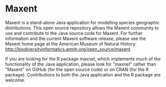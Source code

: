 # Maxent
Maxent is a stand-alone Java application for modelling species geographic distributions.  This open source repository allows the Maxent community to use and contribute to the Java source code for Maxent.  For further information and the current Maxent software release, please see the Maxent home page at the American Museum of Natural History:  http://biodiversityinformatics.amnh.org/open_source/maxent.

If you are looking for the R package maxnet, which implements much of the functionality of the Java application, please look for "maxnet" rather than "Maxent" on GitHub (for the open source code) or on CRAN (for the R package).  Contributions to both the Java application and the R package are welcome.

